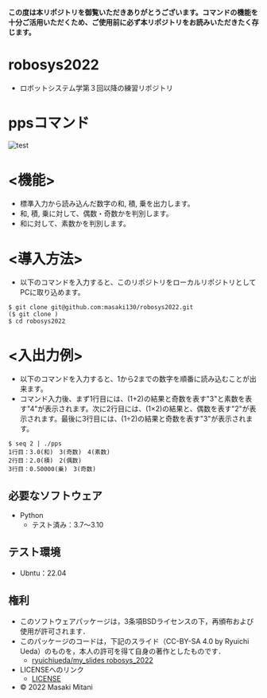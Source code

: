 #### この度は本リポジトリを御覧いただきありがとうございます。コマンドの機能を十分ご活用いただくため、ご使用前に必ず本リポジトリをお読みいただきたく存じます。
# robosys2022
* ロボットシステム学第３回以降の練習リポジトリ
# ppsコマンド
![test](https://github.com/masaki130/robosys2022/actions/workflows/test.yml/badge.svg)

# <機能>
* 標準入力から読み込んだ数字の和, 積, 乗を出力します。
* 和, 積, 乗に対して、偶数・奇数かを判別します。
* 和に対して、素数かを判別します。

# <導入方法>
* 以下のコマンドを入力すると、このリポジトリをローカルリポジトリとしてPCに取り込めます。
```
$ git clone git@github.com:masaki130/robosys2022.git
($ git clone )
$ cd robosys2022
```
# <入出力例>
* 以下のコマンドを入力すると、1から2までの数字を順番に読み込むことが出来ます。
* コマンド入力後、まず1行目には、(1+2)の結果と奇数を表す"3"と素数を表す"4"が表示されます。次に2行目には、(1×2)の結果と、偶数を表す"2"が表示されます。最後に3行目には、(1÷2)の結果と奇数を表す"3"が表示されます。
```
$ seq 2 | ./pps
1行目：3.0(和)　3(奇数)　4(素数)
2行目：2.0(積)　2(偶数)
3行目：0.50000(乗)　3(奇数)
```
## 必要なソフトウェア
* Python
  * テスト済み：3.7～3.10

## テスト環境
* Ubntu：22.04

## 権利
* このソフトウェアパッケージは，3条項BSDライセンスの下，再頒布および使用が許可されます．
* このパッケージのコードは，下記のスライド（CC-BY-SA 4.0 by Ryuichi Ueda）のものを，本人の許可を得て自身の著作としたものです．
    * [ryuichiueda/my_slides robosys_2022](https://github.com/ryuichiueda/my_slides/tree/master/robosys_2022)
* LICENSEへのリンク
    * [LICENSE](https://github.com/masaki130/robosys2022/blob/main/LICENSE)
* © 2022 Masaki Mitani
